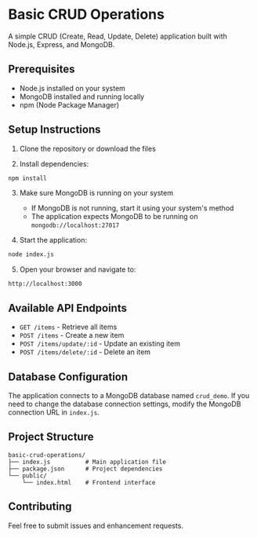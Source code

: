 # Basic CRUD Operations

A simple CRUD (Create, Read, Update, Delete) application built with Node.js, Express, and MongoDB.

## Prerequisites

- Node.js installed on your system
- MongoDB installed and running locally
- npm (Node Package Manager)

## Setup Instructions

1. Clone the repository or download the files

2. Install dependencies:
```bash
npm install
```

3. Make sure MongoDB is running on your system
   - If MongoDB is not running, start it using your system's method
   - The application expects MongoDB to be running on `mongodb://localhost:27017`

4. Start the application:
```bash
node index.js
```

5. Open your browser and navigate to:
```
http://localhost:3000
```

## Available API Endpoints

- `GET /items` - Retrieve all items
- `POST /items` - Create a new item
- `POST /items/update/:id` - Update an existing item
- `POST /items/delete/:id` - Delete an item

## Database Configuration

The application connects to a MongoDB database named `crud_demo`. If you need to change the database connection settings, modify the MongoDB connection URL in `index.js`.

## Project Structure

```
basic-crud-operations/
├── index.js          # Main application file
├── package.json      # Project dependencies
└── public/          
    └── index.html    # Frontend interface
```

## Contributing

Feel free to submit issues and enhancement requests.